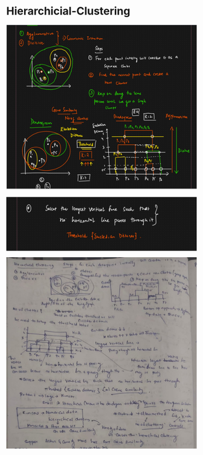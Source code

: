 # Hierarchicial-Clustering

![Alt text](https://github.com/srirampamerla/Unsupervised-Hierarchicial-Clustering/blob/main/hierachicial.png?raw=true)

![Alt text](https://github.com/srirampamerla/Unsupervised-Hierarchicial-Clustering/blob/main/hc2.png?raw=true)

![Alt text](https://github.com/srirampamerla/Unsupervised-Hierarchicial-Clustering/blob/main/hc.jpeg?raw=true)
